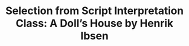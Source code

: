 ---
layout: manifest
title: 'Selection from Script Interpretation Class: A Doll’s House by Henrik Ibsen'
manifest_name: selection-from-script-interpretation-class-a-doll-s-house-by-henrik-ibsen

---